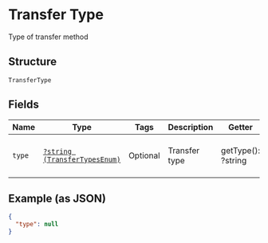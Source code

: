 
# Transfer Type

Type of transfer method

## Structure

`TransferType`

## Fields

| Name | Type | Tags | Description | Getter | Setter |
|  --- | --- | --- | --- | --- | --- |
| `type` | [`?string (TransferTypesEnum)`](../../doc/models/transfer-types-enum.md) | Optional | Transfer type | getType(): ?string | setType(?string type): void |

## Example (as JSON)

```json
{
  "type": null
}
```

